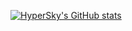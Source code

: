 [![HyperSky's GitHub stats](https://github-readme-stats.vercel.app/api?username=hyperskys&count_private=true&show_icons=true&theme=tokyonight)](https://github.com/hyperskys/github-readme-stats)
